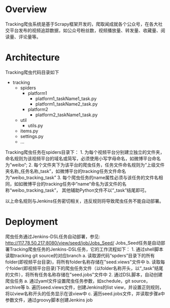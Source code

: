 # Overview
  Tracking爬虫系统是基于Scrapy框架开发的，爬取闻成就各个公众号，在各大社交平台发布的视频追踪数据，如公众号粉丝数，视频播放量、转发量、收藏量、阅读量、评论量等。
# Architecture
  Tracking爬虫代码目录如下
   - tracking
      - spiders
        - platform1
          - platform1_taskName1_task.py
          - platform1_taskName2_task.py
        - platform2
          - platform2_taskName1_task.py
      - util
        - utils.py
      - items.py
      - settings.py
      - ...

  Tracking爬虫任务在spiders目录下：
     1. 为每个视频平台分别建立独立的文件夹，命名规则为该视频平台的域名或简写，必须使用小写字母命名，如微博平台命名为”weibo“;
     2. 每个文件夹下为该平台的爬虫任务，任务文件命名规则为“上级文件夹名称_任务名称_task”，如微博平台的tracking任务文件命名为“weibo_tracking_task”
     3. 每个爬虫任务的name属性必须与该任务的文件名相同，如如微博平台的tracking任务中”name“命名为该文件的名称“weibo_tracking_task”， 其他辅助Python文件不以“\_task”结尾即可。<br />

   以上命名规则与Jenkins任务密切相关，违反规则将导致爬虫任务不能自动部署。

# Deployment
  爬虫任务通过Jenkins-DSL任务自动部署，参见: http://117.78.50.217:8080/view/seed/job/Jobs_Seed/
  Jobs_Seed任务是自动部署Tracking爬虫任务的Jenkins-DSL任务，它的工作流程如下：
    1. 通过shell脚本读取tracking git source的对应branch
      a. 读取源代码“spders”目录下的所有folder(即视频平台目录)，将所有folder名称存储在"seed.views"文件中
      b. 读取每个folder(即视频平台目录)下的爬虫任务文件（以folder名称开头，以“\_task”结尾的文件），将所有任务名称存储在"seed.jobs"文件中
    2. 通过DSL脚本，自动创建爬虫任务
      a. 通过yaml文件设置爬虫任务参数，如schedule，git source，archive等
      b. 遍历seed.views文件，创建Jenkins的list view，并设置正则规则，将以view名称开头的任务显示在该view中
      c. 遍历seed.jobs文件，并读取步骤a中参数文件，通过groovy脚本创建Jenkins job
